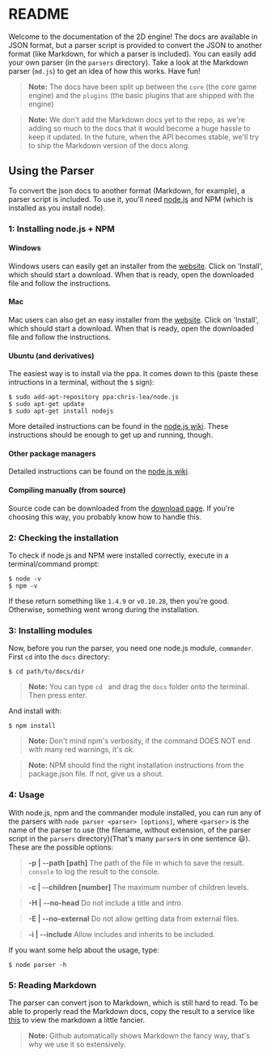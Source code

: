 README
=====

Welcome to the documentation of the 2D engine! The docs are available in JSON format, but a parser script is provided to convert the JSON to another format (like Markdown, for which a parser is included). You can easily add your own parser (in the `parsers` directory). Take a look at the Markdown parser (`md.js`) to get an idea of how this works.
Have fun!

> __Note:__ The docs have been split up between the `core` (the core game engine) and the `plugins` (the basic plugins that are shipped with the engine)

> __Note:__ We don't add the Markdown docs yet to the repo, as we're adding so much to the docs that it would become a huge hassle to keep it updated. In the future, when the API becomes stable, we'll try to ship the Markdown version of the docs along.


## Using the Parser

To convert the json docs to another format (Markdown, for example), a parser script is included. To use it, you'll need [node.js](http://nodejs.org) and NPM (which is installed as you install node). 


### 1: Installing node.js + NPM

#### Windows

Windows users can easily get an installer from the [website](http://nodejs.org). Click on 'Install', which should start a download. When that is ready, open the downloaded file and follow the instructions.


#### Mac

Mac users can also get an easy installer from the [website](http://nodejs.org). Click on 'Install', which should start a download. When that is ready, open the downloaded file and follow the instructions.


#### Ubuntu (and derivatives)

The easiest way is to install via the ppa. It comes down to this (paste these intructions in a terminal, without the `$` sign):

	$ sudo add-apt-repository ppa:chris-lea/node.js
	$ sudo apt-get update
	$ sudo apt-get install nodejs

More detailed instructions can be found in the [node.js wiki](https://github.com/joyent/node/wiki/Installing-Node.js-via-package-manager#ubuntu-mint-elementary-os). These instructions should be enough to get up and running, though.


#### Other package managers

Detailed instructions can be found on the [node.js wiki](https://github.com/joyent/node/wiki/Installing-Node.js-via-package-manager).


#### Compiling manually (from source)

Source code can be downloaded from the [download page](http://nodejs.org/download/). If you're choosing this way, you probably know how to handle this.


### 2: Checking the installation

To check if node.js and NPM were installed correctly, execute in a terminal/command prompt:

	$ node -v
	$ npm -v

If these return something like `1.4.9` or `v0.10.28`, then you're good. Otherwise, something went wrong during the installation.


### 3: Installing modules

Now, before you run the parser, you need one node.js module, `commander`. First `cd` into the `docs` directory:

	$ cd path/to/docs/dir

> __Note:__ You can type `cd ` and drag the `docs` folder onto the terminal. Then press enter.

And install with: 

	$ npm install

> __Note:__ Don't mind npm's verbosity, if the command DOES NOT end with many red warnings, it's ok.

> __Note:__ NPM should find the right installation instructions from the package.json file. If not, give us a shout.


### 4: Usage

With node.js, npm and the commander module installed, you can run any of the parsers with `node parser <parser> [options]`, where `<parser>` is the name of the parser to use (the filename, without extension, of the parser script in the `parsers` directory)(That's many `parser`s in one sentence :smiley:). These are the possible options:

> __-p | --path [path]__ The path of the file in which to save the result. `console` to log the result to the console.

> __-c | --children [number]__ The maximum number of children levels.

> __-H | --no-head__ Do not include a title and intro.

> __-E | --no-external__ Do not allow getting data from external files.

> __-i | --include__ Allow includes and inherits to be included.


If you want some help about the usage, type:

	$ node parser -h




### 5: Reading Markdown

The parser can convert json to Markdown, which is still hard to read. To be able to properly read the Markdown docs, copy the result to a service like [this](http://tmpvar.com/markdown.html) to view the markdown a little fancier.

> __Note:__ Github automatically shows Markdown the fancy way, that's why we use it so extensively.